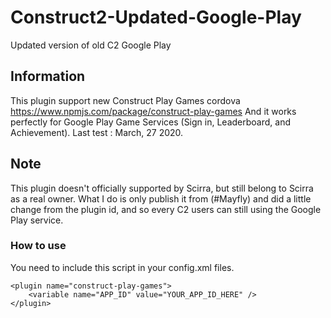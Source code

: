 # Construct2-Updated-Google-Play
 Updated version of old C2 Google Play

## Information
This plugin support new Construct Play Games cordova
https://www.npmjs.com/package/construct-play-games
And it works perfectly for Google Play Game Services (Sign in, Leaderboard, and Achievement).
Last test : March, 27 2020.

## Note
This plugin doesn't officially supported by Scirra, but still belong to Scirra as a real owner. 
What I do is only publish it from (#Mayfly) and did a little change from the plugin id, and so every C2 users can still using the Google Play service.


### How to use
You need to include this script in your config.xml files.
```
<plugin name="construct-play-games">
	<variable name="APP_ID" value="YOUR_APP_ID_HERE" />
</plugin>
```


